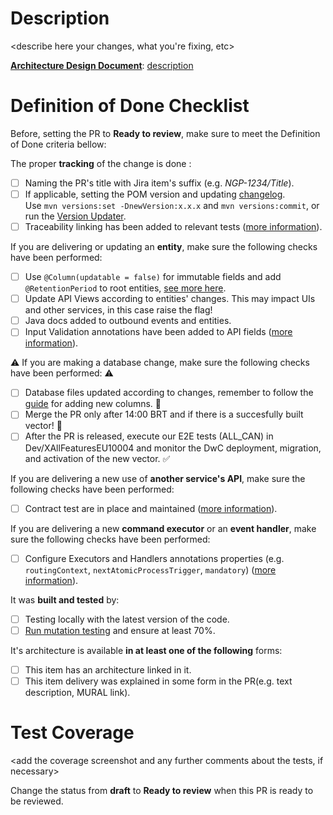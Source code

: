 # Description

<describe here your changes, what you're fixing, etc>

**[Architecture Design Document](https://github.wdf.sap.corp/pages/GS-HCM-SLE/tioga-documentation/home/conventions/pull-requests/#merging)**:  [description](link)

# Definition of Done Checklist

Before, setting the PR to **Ready to review**, make sure to meet the Definition of Done criteria bellow:

The proper **tracking** of the change is done :
- [ ] Naming the PR's title with Jira item's suffix (e.g. _NGP-1234/Title_).
- [ ] If applicable, setting the POM version and updating [changelog](/README.md).  
  Use `mvn versions:set -DnewVersion:x.x.x` and `mvn versions:commit`, or run the [Version Updater](https://github.wdf.sap.corp/I535446/versionUpdater).
- [ ] Traceability linking has been added to relevant tests ([more information](https://github.wdf.sap.corp/pages/nextgenpayroll-zugspitze-infrastructure/public-howtos/quality/testing/traceability-report/)).

If you are delivering or updating an **entity**, make sure the following checks have been performed:

- [ ] Use `@Column(updatable = false)` for immutable fields and add `@RetentionPeriod` to root entities, [see more here](https://jira.successfactors.com/browse/NGP-14832).
- [ ] Update API Views according to entities' changes. This may impact UIs and other services, in this case raise the flag!
- [ ] Java docs added to outbound events and entities.
- [ ] Input Validation annotations have been added to API fields ([more information](https://github.wdf.sap.corp/pages/nextgenpayroll-zugspitze-infrastructure/public-howtos/cloud-native-platform/security/input-validations/#input-validation-security-side)).

:warning: If you are making a database change, make sure the following checks have been performed: :warning:

- [ ] Database files updated according to changes, remember to follow the [guide](https://github.wdf.sap.corp/pages/nextgenpayroll-zugspitze-infrastructure/public-howtos/cloud-native-platform/db-migration/hdbmigrationtable-examples/) for adding new columns. :page_facing_up:
- [ ] Merge the PR only after 14:00 BRT and if there is a succesfully built vector! :no_entry_sign:
- [ ] After the PR is released, execute our E2E tests (ALL_CAN) in Dev/XAllFeaturesEU10004 and monitor the DwC deployment, migration, and activation of the new vector. :white_check_mark:

If you are delivering a new use of **another service's API**, make sure the following checks have been performed:

- [ ] Contract test are in place and maintained ([more information](https://github.wdf.sap.corp/pages/nextgenpayroll-zugspitze-infrastructure/public-howtos/quality/testing/consumer-driven-contracts/contract-tests/)).

If you are delivering a new **command executor** or an **event handler**, make sure the following checks have been performed:

- [ ] Configure Executors and Handlers annotations properties (e.g. `routingContext`, `nextAtomicProcessTrigger`, `mandatory`) ([more information](https://github.wdf.sap.corp/pages/nextgenpayroll-zugspitze-infrastructure/public-howtos/microservice/process-tracking/#design-time-information-to-build-the-process-map)).

It was **built and tested** by:

- [ ] Testing locally with the latest version of the code.
- [ ] [Run mutation testing](https://sap-global-services.slack.com/archives/C019GA3CNQP/p1613738009011200) and ensure at least 70%.

It's architecture is available **in at least one of the following** forms:

- [ ] This item has an architecture linked in it.
- [ ] This item delivery was explained in some form in the PR(e.g. text description, MURAL link).

# Test Coverage

<add the coverage screenshot and any further comments about the tests, if necessary>

Change the status from **draft** to **Ready to review** when this PR is ready to be reviewed.
